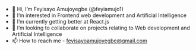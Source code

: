 - 👋 Hi, I’m Feyisayo Amujoyegbe (@feyiamujo1)
- 👀 I’m interested in Frontend web development and Artificial Intelligence
- 🌱 I’m currently getting better at React.js
- 💞️ I’m looking to collaborate on projects relating to Web development and Artificial Intelligence
- 📫 How to reach me - feyisayoamujoyegbe@gmail.com
